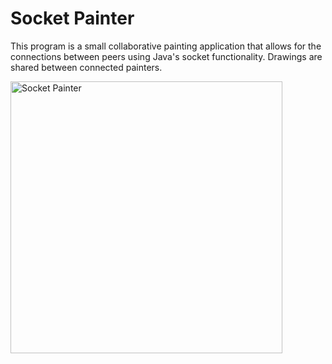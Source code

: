 # Socket Painter
This program is a small collaborative painting application that allows for the connections between peers using Java's socket functionality. Drawings are shared between connected painters.

<img width="435" alt="Socket Painter" src="https://user-images.githubusercontent.com/100555477/158913912-c4b0bc0c-978e-482c-8cdf-d447f9680852.png">
